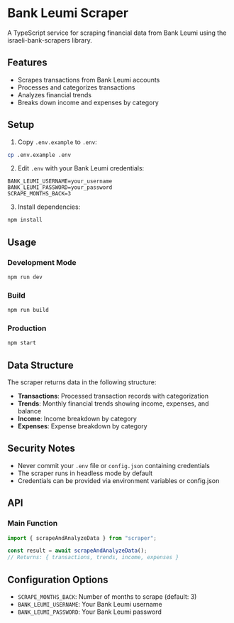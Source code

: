 # Bank Leumi Scraper

A TypeScript service for scraping financial data from Bank Leumi using the israeli-bank-scrapers library.

## Features

- Scrapes transactions from Bank Leumi accounts
- Processes and categorizes transactions
- Analyzes financial trends
- Breaks down income and expenses by category

## Setup

1. Copy `.env.example` to `.env`:

```bash
cp .env.example .env
```

2. Edit `.env` with your Bank Leumi credentials:

```
BANK_LEUMI_USERNAME=your_username
BANK_LEUMI_PASSWORD=your_password
SCRAPE_MONTHS_BACK=3
```

3. Install dependencies:

```bash
npm install
```

## Usage

### Development Mode

```bash
npm run dev
```

### Build

```bash
npm run build
```

### Production

```bash
npm start
```

## Data Structure

The scraper returns data in the following structure:

- **Transactions**: Processed transaction records with categorization
- **Trends**: Monthly financial trends showing income, expenses, and balance
- **Income**: Income breakdown by category
- **Expenses**: Expense breakdown by category

## Security Notes

- Never commit your `.env` file or `config.json` containing credentials
- The scraper runs in headless mode by default
- Credentials can be provided via environment variables or config.json

## API

### Main Function

```typescript
import { scrapeAndAnalyzeData } from "scraper";

const result = await scrapeAndAnalyzeData();
// Returns: { transactions, trends, income, expenses }
```

## Configuration Options

- `SCRAPE_MONTHS_BACK`: Number of months to scrape (default: 3)
- `BANK_LEUMI_USERNAME`: Your Bank Leumi username
- `BANK_LEUMI_PASSWORD`: Your Bank Leumi password
